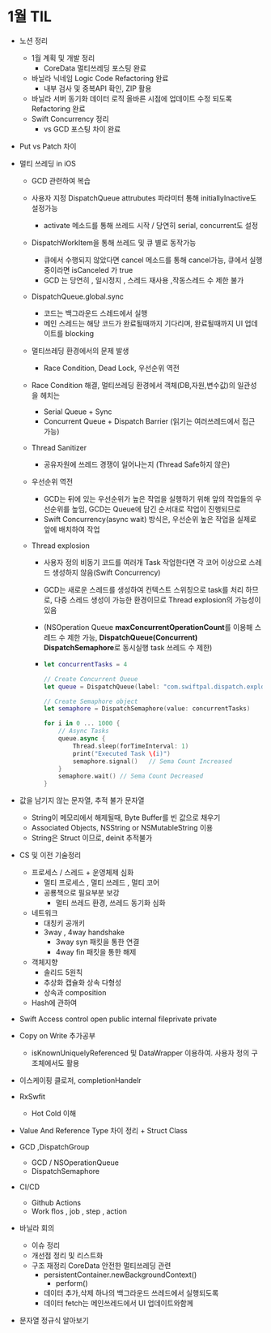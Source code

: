 # 1월 TIL
* 노션 정리
  * 1월 계획 및 개발 정리
    * CoreData 멀티쓰레딩 포스팅 완료
  * 바닐라 닉네임 Logic Code Refactoring 완료
    * 내부 검사 및 중복API 확인, ZIP 활용
  * 바닐라 서버 동기화 데이터 로직 올바른 시점에 업데이트 수정 되도록 Refactoring 완료
  * Swift Concurrency 정리
    * vs GCD 포스팅 차이 완료
* Put vs Patch 차이
* 멀티 쓰레딩 in iOS
  * GCD 관련하여 복습
  * 사용자 지정 DispatchQueue attrubutes 파라미터 통해 initiallyInactive도 설정가능
    
    * activate 메소드를 통해 쓰레드 시작 / 당연히 serial, concurrent도 설정
  * DispatchWorkItem을 통해 쓰레드 및 큐 별로 동작가능
    * 큐에서 수행되지 않았다면 cancel 메소드를 통해 cancel가능, 큐에서 실행중이라면 isCanceled 가 true
    * GCD 는 당연히 , 일시정지 , 스레드 재사용 ,작동스레드 수 제한 불가
  * DispatchQueue.global.sync
    * 코드는 백그라운드 스레드에서 실행
    * 메인 스레드는 해당 코드가 완료될때까지 기다리며, 완료될때까지 UI 업데이트를 blocking
  * 멀티쓰레딩 환경에서의 문제 발생
    
    * Race Condition, Dead Lock, 우선순위 역전
  * Race Condition 해결, 멀티쓰레딩 환경에서 객체(DB,자원,변수값)의 일관성을 헤치는
    * Serial Queue + Sync
    * Concurrent Queue + Dispatch Barrier (읽기는 여러쓰레드에서 접근 가능)
  * Thread Sanitizer
    
    * 공유자원에 쓰레드 경쟁이 일어나는지 (Thread Safe하지 않은)
  * 우선순위 역전
    * GCD는 뒤에 있는 우선순위가 높은 작업을 실행하기 위해 앞의 작업들의 우선순위를 높임, GCD는 Queue에 담긴 순서대로 작업이 진행되므로
    * Swift Concurrency(async wait) 방식은, 우선순위 높은 작업을 실제로 앞에 배치하여 작업
  * Thread explosion
    * 사용자 정의 비동기 코드를 여러개 Task 작업한다면 각 코어 이상으로 스레드 생성하지 않음(Swift Concurrency)
    
    * GCD는 새로운 스레드를 생성하여 컨텍스트 스위칭으로 task를 처리 하므로, 다중 스레드 생성이 가능한 환경이므로 Thread explosion의 가능성이 있음
    
    * (NSOperation Queue **maxConcurrentOperationCount**를 이용해 스레드 수 제한 가능, **DispatchQueue(Concurrent)** **DispatchSemaphore**로 동시실행 task 쓰레드 수 제한)
    
    * ```swift
      let concurrentTasks = 4
      
      // Create Concurrent Queue
      let queue = DispatchQueue(label: "com.swiftpal.dispatch.explosion", attributes: .concurrent)
      
      // Create Semaphore object
      let semaphore = DispatchSemaphore(value: concurrentTasks)
      
      for i in 0 ... 1000 {
          // Async Tasks
          queue.async {
              Thread.sleep(forTimeInterval: 1)
              print("Executed Task \(i)")
              semaphore.signal()   // Sema Count Increased
          }
          semaphore.wait() // Sema Count Decreased
      }
      ```
    
  
* 값을 남기지 않는 문자열, 추적 불가 문자열
  * String이 메모리에서 해제될때, Byte Buffer를 빈 값으로 채우기
  * Associated Objects, NSString or NSMutableString 이용
  * String은 Struct 이므로, deinit 추적불가
* CS 및 이전 기술정리
  * 프로세스 / 스레드 + 운영체제 심화
    * 멀티 프로세스 , 멀티 쓰레드 , 멀티 코어
    * 공룡책으로 필요부분 보강
      * 멀티 쓰레드 환경, 쓰레드 동기화 심화
  * 네트워크
    * 대칭키 공개키
    * 3way , 4way handshake
      * 3way syn 패킷을 통한 연결
      * 4way fin 패킷을 통한 해제
  * 객체지향
    * 솔리드 5원칙
    * 추상화 캡슐화 상속 다형성
    * 상속과 composition
  * Hash에 관하여
* Swift Access control open public internal fileprivate private 
* Copy on Write 추가공부
  
  * isKnownUniquelyReferenced 및 DataWrapper 이용하여. 사용자 정의 구조체에서도 활용
* 이스케이핑 클로저, completionHandelr
* RxSwfit
  
  * Hot Cold 이해
* Value And Reference Type 차이 정리 + Struct Class
* GCD ,DispatchGroup
  * GCD / NSOperationQueue
  * DispatchSemaphore
* CI/CD
  * Github Actions
  * Work flos , job , step , action
* 바닐라 회의
  * 이슈 정리
  * 개선점 정리 및 리스트화
  * 구조 재정리 CoreData 안전한 멀티쓰레딩 관련
    * persistentContainer.newBackgroundContext()
      * perform()
    * 데이터 추가,삭제 하나의 백그라운드 쓰레드에서 실행되도록
    * 데이터 fetch는 메인쓰레드에서 UI 업데이트와함께
* 문자열 정규식 알아보기